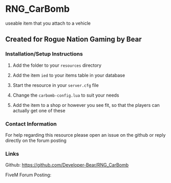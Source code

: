 # RNG_CarBomb
 useable item that you attach to a vehicle

 ## Created for Rogue Nation Gaming by Bear

 ### Installation/Setup Instructions
 1) Add the folder to your `resources` directory

 2) Add the item `ied` to your items table in your database

 3) Start the resource in your `server.cfg` file

 4) Change the `carbomb-config.lua` to suit your needs 

 5) Add the item to a shop or however you see fit, so that the players can actually get one of these

 ### Contact Information
 For help regarding this resource please open an issue on the github or reply directly on the forum posting
 
### Links
Github: https://github.com/Developer-Bear/RNG_CarBomb

FiveM Forum Posting: 
